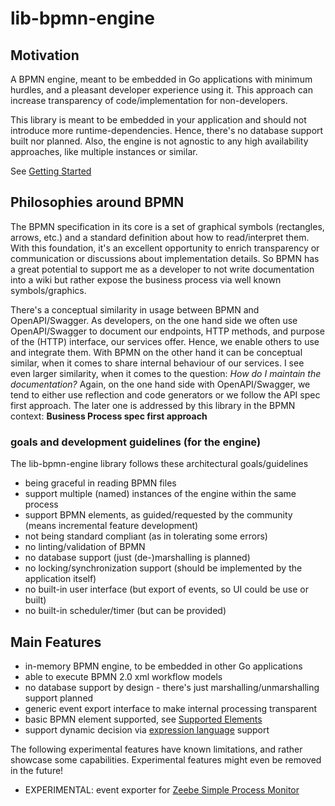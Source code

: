 # lib-bpmn-engine

## Motivation

A BPMN engine, meant to be embedded in Go applications with minimum hurdles,
and a pleasant developer experience using it.
This approach can increase transparency of code/implementation for non-developers.

This library is meant to be embedded in your application and should not introduce more runtime-dependencies.
Hence, there's no database support built nor planned.
Also, the engine is not agnostic to any high availability approaches, like multiple instances or similar.

See [Getting Started](./getting-started.md)


## Philosophies around BPMN

The BPMN specification in its core is a set of graphical symbols (rectangles, arrows, etc.)
and a standard definition about how to read/interpret them.
With this foundation, it's an excellent opportunity to enrich transparency or communication or discussions
about implementation details. So BPMN has a great potential to support me as a developer to not write
documentation into a wiki but rather expose the business process via well known symbols/graphics.

There's a conceptual similarity in usage between BPMN and OpenAPI/Swagger.
As developers, on the one hand side we often use OpenAPI/Swagger to document our endpoints, HTTP methods, and purpose
of the (HTTP) interface, our services offer. Hence, we enable others to use and integrate them.
With BPMN on the other hand it can be conceptual similar, when it comes to share internal behaviour of our services.
I see even larger similarity, when it comes to the question: *How do I maintain the documentation?*
Again, on the one hand side with OpenAPI/Swagger, we tend to either use reflection and code generators
or we follow the API spec first approach.
The later one is addressed by this library in the BPMN context: **Business Process spec first approach**

### goals and development guidelines (for the engine)

The lib-bpmn-engine library follows these architectural goals/guidelines

* being graceful in reading BPMN files
* support multiple (named) instances of the engine within the same process
* support BPMN elements, as guided/requested by the community (means incremental feature development)
* not being standard compliant (as in tolerating some errors)
* no linting/validation of BPMN
* no database support (just (de-)marshalling is planned)
* no locking/synchronization support (should be implemented by the application itself)
* no built-in user interface (but export of events, so UI could be use or built)
* no built-in scheduler/timer (but can be provided)

## Main Features

* in-memory BPMN engine, to be embedded in other Go applications
* able to execute BPMN 2.0 xml workflow models
* no database support by design - there's just marshalling/unmarshalling support planned
* generic event export interface to make internal processing transparent
* basic BPMN element supported, see [Supported Elements](./supported-elements.md)
* support dynamic decision via [expression language](./expression-syntax.md) support

The following experimental features have known limitations, and rather showcase some capabilities.
Experimental features might even be removed in the future!

* EXPERIMENTAL: event exporter for [Zeebe Simple Process Monitor](./advanced-zeebe.md) 


